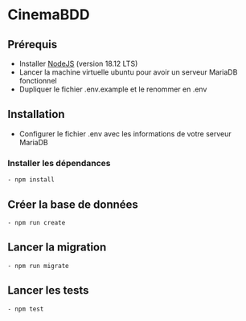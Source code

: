 
# CinemaBDD

## Prérequis 

- Installer [NodeJS](https://nodejs.org/en/download/) (version 18.12 LTS)
- Lancer la machine virtuelle ubuntu pour avoir un serveur MariaDB fonctionnel
- Dupliquer le fichier .env.example et le renommer en .env


## Installation

- Configurer le fichier .env avec les informations de votre serveur MariaDB

### Installer les dépendances
    - npm install

## Créer la base de données

    - npm run create
## Lancer la migration

    - npm run migrate

## Lancer les tests

    - npm test
